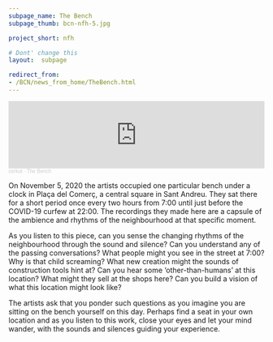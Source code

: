 ```yaml
---
subpage_name: The Bench
subpage_thumb: bcn-nfh-5.jpg

project_short: nfh

# Dont' change this
layout:  subpage

redirect_from:
- /BCN/news_from_home/TheBench.html
---
```


<iframe width="100%" height="133" scrolling="no" frameborder="no" allow="autoplay" src="https://w.soundcloud.com/player/?url=https%3A//api.soundcloud.com/tracks/1141138648&color=%23ff5500&auto_play=true&hide_related=true&show_comments=true&show_user=false&show_reposts=false&show_teaser=false"></iframe><div style="font-size: 10px; color: #cccccc;line-break: anywhere;word-break: normal;overflow: hidden;white-space: nowrap;text-overflow: ellipsis; font-family: Interstate,Lucida Grande,Lucida Sans Unicode,Lucida Sans,Garuda,Verdana,Tahoma,sans-serif;font-weight: 100;"><a href="https://soundcloud.com/cerkut" title="cerkut" target="_blank" style="color: #cccccc; text-decoration: none;">cerkut</a> · <a href="https://soundcloud.com/cerkut/the-bench" title="The Bench" target="_blank" style="color: #cccccc; text-decoration: none;">The Bench</a></div>

On November 5, 2020 the artists occupied one particular bench under a clock in Plaça del Comerç, a central square in Sant Andreu. They sat there for a short period once every two hours from 7:00 until just before the COVID-19 curfew at 22:00. The recordings they made here are a capsule of the ambience and rhythms of the neighbourhood at that specific moment.

As you listen to this piece, can you sense the changing rhythms of the neighbourhood through the sound and silence? Can you understand any of the passing conversations? What people might you see in the street at 7:00? Why is that child screaming? What new creation might the sounds of construction tools hint at? Can you hear some ‘other-than-humans’ at this location? What might they sell at the shops here? Can you build a vision of what this location might look like?

The artists ask that you ponder such questions as you imagine you are sitting on the bench yourself on this day. Perhaps find a seat in your own location and as you listen to this work, close your eyes and let your mind wander, with the sounds and silences guiding your experience.
